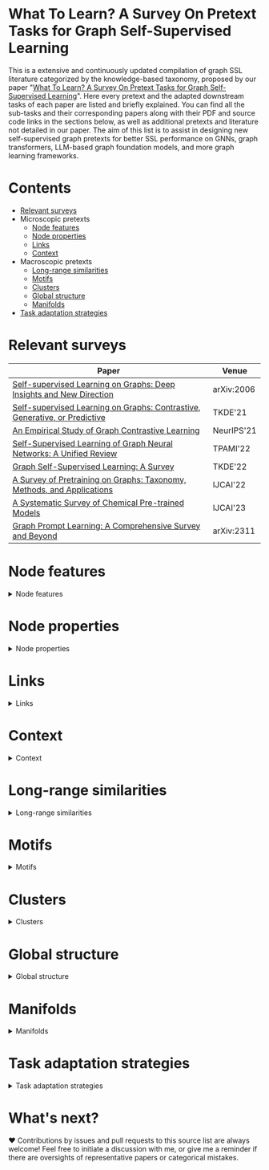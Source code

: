 # What To Learn? A Survey On Pretext Tasks for Graph Self-Supervised Learning

This is a extensive and continuously updated compilation of graph SSL literature categorized by the knowledge-based taxonomy, proposed by our paper "[What To Learn? A Survey On Pretext Tasks for Graph Self-Supervised Learning]()". Here every pretext and the adapted downstream tasks of each paper are listed and briefly explained. You can find all the sub-tasks and their corresponding papers along with their PDF and source code links in the sections below, as well as additional pretexts and literature not detailed in our paper. The aim of this list is to assist in designing new self-supervised graph pretexts for better SSL performance on GNNs, graph transformers, LLM-based graph foundation models, and more graph learning frameworks.

# Contents

* [Relevant surveys](#relevant-surveys)
* Microscopic pretexts
  * [Node features](#node-features)
  * [Node properties](#node-properties)
  * [Links](#links)
  * [Context](#context)
* Macroscopic pretexts
  * [Long-range similarities](#long-range-similarities)
  * [Motifs](#motifs)
  * [Clusters](#clusters)
  * [Global structure](#global-structure)
  * [Manifolds](#manifolds)
* [Task adaptation strategies](#task-adaptation-strategies)

# Relevant surveys

| Paper                                                        | Venue      |
| ------------------------------------------------------------ | ---------- |
| [Self-supervised Learning on Graphs: Deep Insights and New Direction](https://arxiv.org/abs/2006.10141) | arXiv:2006 |
| [Self-supervised Learning on Graphs: Contrastive, Generative, or Predictive](https://arxiv.org/abs/2105.07342) | TKDE'21    |
| [An Empirical Study of Graph Contrastive Learning](https://arxiv.org/abs/2109.01116) | NeurIPS'21 |
| [Self-Supervised Learning of Graph Neural Networks: A Unified Review](https://arxiv.org/abs/2102.10757) | TPAMI'22   |
| [Graph Self-Supervised Learning: A Survey](https://arxiv.org/abs/2103.00111) | TKDE'22    |
| [A Survey of Pretraining on Graphs: Taxonomy, Methods, and Applications](https://arxiv.org/abs/2202.07893) | IJCAI'22   |
| [A Systematic Survey of Chemical Pre-trained Models](https://arxiv.org/abs/2210.16484) | IJCAI'23   |
| [Graph Prompt Learning: A Comprehensive Survey and Beyond](https://arxiv.org/abs/2311.16534) | arXiv:2311 |

# Node features

<details close>
    <summary>Node features</summary>

## Feature prediction

* Feature prediction: to predict the original node features by decoding low-dimensional representations
* Masked feature prediction: to predict the original features of masked nodes by representations of unmasked ones. It is "autoregressive" if the predicted nodes are generated one-by-one
* Feature recovery: to predict the original node features by the trivial synthetic features

| Paper                                                        | Venue                             | Pretext                                    | Downstream                                                   | Code                                                         |
| ------------------------------------------------------------ | --------------------------------- | ------------------------------------------ | ------------------------------------------------------------ | ------------------------------------------------------------ |
| [MGAE: Marginalized Graph Autoencoder for Graph Clustering](https://dl.acm.org/doi/10.1145/3132847.3132967) | CIKM'17                           | Feature prediction                         | Graph partitioning                                           | [link](https://github.com/GRAND-Lab/MGAE)                    |
| [Symmetric Graph Convolutional Autoencoder for Unsupervised Graph Representation Learning](https://arxiv.org/abs/1908.02441) (GALA) | ICCV'19                           | Feature prediction                         | Node clustering; link prediction; image clustering           | [link](https://github.com/sseung0703/GALA_TF2.0)             |
| [Strategies for Pre-training Graph Neural Networks](https://arxiv.org/abs/1905.12265) (AttrMask) | ICLR'20                           | Masked feature prediction                  | Molecular property prediction; biological function prediction | [link](https://github.com/snap-stanford/pretrain-gnns/)      |
| [Graph-Bert: Only Attention is Needed for Learning Graph Representations](https://arxiv.org/abs/2001.05140) | arXiv:2001                        | Feature prediction                         | Node classification; node clustering                         | [link](https://github.com/jwzhanggy/Graph-Bert)              |
| [Graph Representation Learning via Graphical Mutual Information Maximization](https://arxiv.org/abs/2002.01169) (GMI) | WWW'20                            | Feature prediction (JS)                    | Node classification; link prediction                         | [link](https://github.com/zpeng27/GMI)                       |
| [When Does Self-Supervision Help Graph Convolutional Networks?](https://arxiv.org/abs/2006.09136) (GraphComp) | ICML'20                           | Masked feature prediction                  | Node classification                                          | [link](https://github.com/Shen-Lab/SS-GCNs)                  |
| [GPT-GNN: Generative Pre-Training of Graph Neural Networks](https://arxiv.org/abs/2006.15437) | KDD'20                            | Masked feature prediction (autoregressive) | Node classification; edge regression (recommendation score); meta-path prediction | [link](https://github.com/acbull/GPT-GNN)                    |
| [Self-supervised Learning on Graphs: Deep Insights and New Direction](https://arxiv.org/abs/2006.10141) (AttributeMask) | arXiv:2006                        | Masked feature prediction                  | Node classification                                          | [link](https://github.com/ChandlerBang/SelfTask-GNN)         |
| [SLAPS: Self-Supervision Improves Structure Learning for Graph Neural Networks](https://arxiv.org/abs/2102.05034) | NeurIPS'21                        | Masked feature prediction                  | Node classification; image classification                    | [link](https://github.com/BorealisAI/SLAPS-GNN)              |
| [Motif-based Graph Self-Supervised Learning for Molecular Property Prediction](https://arxiv.org/abs/2110.00987) (MGSSL) | NeurIPS'21                        | Masked feature prediction                  | Molecular property prediction                                | [link](https://github.com/zaixizhang/MGSSL.)                 |
| [Multi-Scale Variational Graph AutoEncoder for Link Prediction](https://dl.acm.org/doi/abs/10.1145/3488560.3498531) (MSVGAE) | WSDM'22                           | Feature prediction                         | Link prediction                                              | --                                                           |
| [Self-Supervised Representation Learning via Latent Graph Prediction](https://arxiv.org/abs/2202.08333) (LaGraph) | ICML'22                           | Masked feature prediction                  | Node classification; graph classification                    | [link](https://github.com/divelab/DIG/tree/dig/examples/sslgraph/LaGraph) |
| [Graph Masked Autoencoders with Transformers](https://arxiv.org/abs/2202.08391) (GMAE) | arXiv:2202                        | Masked feature prediction                  | Node classification; graph classification                    | [link](https://github.com/RinneSz/GMAE)                      |
| [GraphMAE: Self-Supervised Masked Graph Autoencoders](https://arxiv.org/abs/2205.10803) | KDD'22                            | Masked feature prediction                  | Node classification; graph classification; molecular property prediction | [link](https://github.com/THUDM/GraphMAE)                    |
| [Wiener Graph Deconvolutional Network Improves Graph Self-Supervised Learning](https://arxiv.org/abs/2206.12933) (WGDN) | AAAI'23                           | Feature prediction                         | Node classification; graph classification                    | [link](https://github.com/jcheng66/WGDN)                     |
| [GraphMAE2: A Decoding-Enhanced Masked Self-Supervised Graph Learner](https://arxiv.org/abs/2304.04779) | WWW'23                            | Masked feature prediction                  | Node classification                                          | [link](https://github.com/THUDM/GraphMAE2)                   |
| [Graph Neural Networks can Recover the Hidden Features Solely from the Graph Structure](https://arxiv.org/abs/2301.10956) (GNNRecover) | ICML'23                           | Feature recovery                           | Node classification                                          | [link](https://github.com/joisino/gnnrecover)                |
| [DiP-GNN: Discriminative Pre-Training of Graph Neural Networks](https://arxiv.org/abs/2209.07499) | NeurIPS Workshop (GLFrontiers)'23 | Masked feature prediction                  | Node classification; link prediction                         | --                                                        |
| [RARE: Robust Masked Graph Autoencoder](https://arxiv.org/abs/2304.01507) | TKDE'23                           | Masked feature prediction                  | Node classification; graph classification; image classification | [link](https://github.com/WxTu/RARE)                         |

## Discrimination (contrastive)

* Latent feature matching: to minimize the (Euclidean) distance between pairs of positive representation vectors
* Mutual information maximization: to minimize/maximize the mutual information (MI) between pairs of positive/negative representation samples. There are four estimators of MI: Jenson-Shannon (JS), InfoNCE, Bootstrapping, and Triplet margin
* Factor discrimination: to maximize the log-likelihood of the target instance given the corresponding instance conditioned on multiple disentangled latent factors
* Dimension discrimination: to minimize/maximize the mutual information (MI) between pairs of positive/negative representation dimensions. Could be either intra-sample or inter-sample

| Paper                                                                                                                                               | Venue                      | Pretext                                                      | Downstream                                                   | Code                                                         |
|-----------------------------------------------------------------------------------------------------------------------------------------------------| -------------------------- | ------------------------------------------------------------ | ------------------------------------------------------------ | ------------------------------------------------------------ |
| [Deep Graph Contrastive Representation Learning](https://arxiv.org/abs/2006.04131) (GRACE)                                                          | ICML Workshop (GRL+)'20    | Mutual information maximization (InfoNCE)                    | Node classification                                          | [link](https://github.com/CRIPAC-DIG/GRACE)                  |
| [Graph Attention Auto-Encoders](https://arxiv.org/abs/1905.10715) (GATE)                                                                            | ICTAI'20                   | Feature prediction                                           | Node classification                                          | [link](https://github.com/amin-salehi/GATE)                  |
| [Graph Contrastive Learning with Augmentations](https://arxiv.org/abs/2010.13902) (GraphCL)                                                         | NeurIPS'20                 | Mutual information maximization (InfoNCE)                    | Graph classification; molecular property prediction          | [link](https://github.com/Shen-Lab/GraphCL)                  |
| [Graph Contrastive Learning Automated](https://arxiv.org/abs/2106.07594) (JOAO)                                                                     | ICML'21                    | Mutual information maximization (InfoNCE)                    | Graph classification; molecular property prediction          | [link](https://github.com/Shen-Lab/GraphCL_Automated)        |
| [InfoGCL: Information-Aware Graph Contrastive Learning](https://arxiv.org/abs/2110.15438)                                                           | NeurIPS'21                 | Mutual information maximization (Bootstrapping)              | Node classification; graph classification                    | --                                                           |
| [From Canonical Correlation Analysis to Self-supervised Graph Neural Networks](https://arxiv.org/abs/2106.12484) (CCA-SSG)                          | NeurIPS'21                 | Latent feature matching; dimension discrimination            | Node classification                                          | [link](https://github.com/hengruizhang98/CCA-SSG)            |
| [Disentangled Contrastive Learning on Graphs](https://proceedings.neurips.cc/paper/2021/hash/b6cda17abb967ed28ec9610137aa45f7-Abstract.html) (DGCL) | NeurIPS'21                 | Factor discrimination                                        | Graph classification                                         | [link](https://haoyang.li/assets/code/DGCL.zip)              |
| [Bringing Your Own View: Graph Contrastive Learning without Prefabricated Data Augmentations](https://arxiv.org/abs/2201.01702) (GraphCL-LP)        | WSDM'22                    | Mutual information maximization (InfoNCE)                    | Graph classification; molecular property prediction          | [link](https://github.com/Shen-Lab/GraphCL_Automated)        |
| [Simple Unsupervised Graph Representation Learning](https://ojs.aaai.org/index.php/AAAI/article/view/20748) (SUGRL)                                 | AAAI'22                    | Mutual information maximization (Triplet margin)             | Node classification                                          | [link](https://github.com/YujieMo/SUGRL)                     |
| [Large-Scale Representation Learning on Graphs via Bootstrapping](https://arxiv.org/abs/2102.06514) (BGRL)                                          | ICLR'22                    | Mutual information maximization (Bootstrapping)              | Node classification                                          | [link](https://github.com/nerdslab/bgrl)                     |
| [VICReg: Variance-Invariance-Covariance Regularization for Self-Supervised Learning](https://arxiv.org/abs/2105.04906) (VICReg)                     | ICLR'22                    | Dimension discrimination; latent feature matching            | Node classification                                          | [link](https://github.com/PyGCL/PyGCL/blob/main/GCL/losses/vicreg.py) |
| [Graph Barlow Twins: A Self-supervised Representation Learning Framework for Graphs](https://arxiv.org/abs/2106.02466) (G-BT)                       | Knowledge-Based Systems'22 | Dimension discrimination                                     | Node classification                                          | [link](https://github.com/pbielak/graph-barlow-twins)        |
| [SimGRACE: A Simple Framework for Graph Contrastive Learning without Data Augmentation](https://arxiv.org/abs/2202.03104)                           | WWW'22                     | Mutual information maximization (InfoNCE)                    | Graph classification; molecular property prediction          | [link](https://github.com/junxia97/SimGRACE)                 |
| [Self-Supervised Representation Learning via Latent Graph Prediction](https://arxiv.org/abs/2202.08333) (LaGraph)                                   | ICML'22                    | Latent feature matching                                      | Node classification; graph classification                    | [link](https://github.com/divelab/DIG/tree/dig/examples/sslgraph/LaGraph) |
| [ProGCL: Rethinking Hard Negative Mining in Graph Contrastive Learning](https://arxiv.org/abs/2110.02027)                                           | ICML'22                    | Mutual information maximization (InfoNCE)                    | Node classification                                          | [link](https://github.com/junxia97/ProGCL)                   |
| [COSTA: Covariance-Preserving Feature Augmentation for Graph Contrastive Learning](https://arxiv.org/abs/2206.04726)                                | KDD'22                     | Mutual information maximization (InfoNCE)                    | Node classification                                          | [link](https://github.com/yifeiacc/COSTA)                    |
| [Link Prediction with Non-Contrastive Learning](https://arxiv.org/abs/2211.14394) (T-BGRL)                                                          | ICLR'23                    | Mutual information maximization (Bootstrapping)              | Link prediction                                              | [link](https://github.com/snap-research/non-contrastive-link-prediction) |
| [GraphMAE2: A Decoding-Enhanced Masked Self-Supervised Graph Learner](https://arxiv.org/abs/2304.04779)                                             | WWW'23                     | Latent feature matching                                      | Node classification                                          | [link](https://github.com/THUDM/GraphMAE2)                   |
| [Generating Counterfactual Hard Negative Samples for Graph Contrastive Learning](https://arxiv.org/abs/2207.00148) (CGC)                            | WWW'23                     | Mutual information maximization (InfoNCE)                    | Graph classification                                         | [link](https://www.dropbox.com/sh/kyf8p9unkhn0r99/AABd33jFBfjGYIkvIqWpuNwYa?dl=0) (Unavailable) |
| [GiGaMAE: Generalizable Graph Masked Autoencoder via Collaborative Latent Space Reconstruction](https://arxiv.org/abs/2308.09663)                   | CIKM'23                    | Mutual information maximization (InfoNCE)                    | Node classification; node clustering; link prediction        | [link](https://github.com/sycny/GiGaMAE)                     |
| [Graph Self-Contrast Representation Learning](https://arxiv.org/abs/2309.02304) (GraphSC)                                                           | ICDM'23                    | Mutual information maximization (Triplet margin); dimension discrimination | Graph classification                                         | --                                                        |
| [Provable Training for Graph Contrastive Learning](https://arxiv.org/abs/2309.13944) (POT)                                                          | NeurIPS'23                 | Mutual information maximization (InfoNCE)                    | Node classification                                          | [link](https://github.com/VoidHaruhi/POT-GCL)                |
| [Better with Less: A Data-Active Perspective on Pre-Training Graph Neural Networks](https://arxiv.org/abs/2311.01038) (APT)                         | NeurIPS'23                 | Mutual information maximization (InfoNCE)                    | Node classification; graph classification                    | [link](https://github.com/galina0217/APT)                    |
| [RARE: Robust Masked Graph Autoencoder](https://arxiv.org/abs/2304.01507)                                                                           | TKDE'23                    | Latent feature matching                                      | Node classification; graph classification; image classification | [link](https://github.com/WxTu/RARE)                         |
| [Rethinking and Simplifying Bootstrapped Graph Latents](https://arxiv.org/abs/2312.02619) (SGCL)                                                    | WSDM'24                    | Mutual information maximization (Bootstrapping)              | Node classification                                          | [link](https://github.com/ZsZsZs25/SGCL)                     |
| [Neural Eigenfunctions Are Structured Representation Learners](https://arxiv.org/abs/2210.12637) (NeuralEF)                                         | arXiv:2210 (ICLR'24?)      | Dimension discrimination                                     | Node classification; image retrieval; object detection; instance segmentation | [link](https://openreview.net/attachment?id=OTMPdMH9JL&name=supplementary_material) |

</details>

# Node properties

<details close>
    <summary>Node properties</summary>

* Property prediction: a regression task to predict the property of a node (e.g. degree)
* Centrality score ranking: to estimate whether the centrality score of a node is greater/lower than that of another node
* Node order matching: to match the output node order with the input order 

| Paper                                                        | Venue                   | Pretext                                                   | Downstream                                          | Code                                                 |
| ------------------------------------------------------------ | ----------------------- | --------------------------------------------------------- | --------------------------------------------------- | ---------------------------------------------------- |
| [Unsupervised Pre-training of Graph Convolutional Networks](https://arxiv.org/abs/1905.13728) (ScoreRank) | ICLR Workshop (RLGM)'19 | Centrality score ranking                                  | Node classification                                 | --                                                   |
| [Self-supervised Learning on Graphs: Deep Insights and New Direction](https://arxiv.org/abs/2006.10141) (NodeProperty) | arXiv:2006              | Property prediction (degree, clustering coefficient, etc) | Node classification                                 | [link](https://github.com/ChandlerBang/SelfTask-GNN) |
| [Permutation-Invariant Variational Autoencoder for Graph-Level Representation Learning](https://arxiv.org/abs/2104.09856) (PIGAE) | NeurIPS'21              | Node order matching                                       | Graph classification; molecular property prediction | [link](https://github.com/jrwnter/pigvae)            |
| [Graph Auto-Encoder Via Neighborhood Wasserstein Reconstruction](https://arxiv.org/abs/2202.09025) (NWR-GAE) | ICLR'22                 | Property prediction (degree)                              | Node classification; structural role identification | [link](https://github.com/mtang724/NWR-GAE)          |
| [What's Behind the Mask: Understanding Masked Graph Modeling for Graph Autoencoders](https://arxiv.org/abs/2205.10053) (MaskGAE) | KDD'23                  | Property prediction (degree)                              | Node classification; link prediction                | [link](https://github.com/EdisonLeeeee/MaskGAE)      |

</details>

# Links

<details close>
    <summary>Links</summary>

* Link prediction: a generally binary classification task that predicts if two nodes are connected by a link
* Masked link prediction: to predict the masked links by node representations propagated on the unmasked graph. It is "autoregressive" if the predicted links are generated one-by-one
* Meta-path prediction: link prediction on heterogeneous graphs, to predict if two nodes are connected by a meta-path
* (Masked) edge feature prediction: to predict the original (masked) edge features by node representations

| Paper                                                                                                                                                                                                                                               | Venue                             | Pretext                                  | Downstream                                                   | Code                                                         |
|-----------------------------------------------------------------------------------------------------------------------------------------------------------------------------------------------------------------------------------------------------| --------------------------------- | ---------------------------------------- | ------------------------------------------------------------ | ------------------------------------------------------------ |
| [Variational Graph Auto-Encoders](https://arxiv.org/abs/1611.07308) (GAE, VGAE)                                                                                                                                                                     | NIPS Workshop (BDL)'16            | Link prediction                          | Link prediction                                              | [link](https://github.com/tkipf/gae)                         |
| [Adversarially Regularized Graph Autoencoder for Graph Embedding](https://arxiv.org/abs/1802.04407) (ARGA, ARVGA)                                                                                                                                   | IJCAI'18                          | Link prediction                          | Link prediction; node clustering                             | [link](https://github.com/GRAND-Lab/ARGA)                    |
| [Unsupervised Pre-training of Graph Convolutional Networks](https://arxiv.org/abs/1905.13728) (DenoisingRecon)                                                                                                                                      | ICLR Workshop (RLGM)'19           | Masked link prediction                   | Node classification                                          | --                                                           |
| [Graphite: Iterative Generative Modeling of Graphs](https://arxiv.org/abs/1803.10459)                                                                                                                                                               | ICML'19                           | Link prediction                          | Node classification; link prediction                         | [link](https://github.com/ermongroup/graphite)               |
| [Semi-Implicit Graph Variational Auto-Encoders](https://arxiv.org/abs/1908.07078) (SIG-VAE)                                                                                                                                                         | NeurIPS'19                        | Link prediction                          | Node classification; link prediction; node clustering; graph generation | [link](https://github.com/sigvae/SIGraphVAE)                 |
| [Strategies for Pre-training Graph Neural Networks](https://arxiv.org/abs/1905.12265) (AttrMask)                                                                                                                                                    | ICLR'20                           | Masked edge feature prediction           | Molecular property prediction; biological function prediction | [link](https://github.com/snap-stanford/pretrain-gnns/)      |
| [Self-supervised Learning on Graphs: Deep Insights and New Direction](https://arxiv.org/abs/2006.10141) (EdgeMask)                                                                                                                                  | arXiv:2006                        | Masked link prediction                   | Node classification                                          | [link](https://github.com/ChandlerBang/SelfTask-GNN)         |
| [GPT-GNN: Generative Pre-Training of Graph Neural Networks](https://arxiv.org/abs/2006.15437)                                                                                                                                                       | KDD'20                            | Masked link prediction (autoregressive)  | Node classification; edge classification; meta-path prediction | [link](https://github.com/acbull/GPT-GNN)                    |
| [Self-supervised Auxiliary Learning with Meta-paths for Heterogeneous Graphs](https://arxiv.org/abs/2007.08294) (SELAR)                                                                                                                             | NeurIPS'20                        | Meta-path prediction                     | Node classification; link prediction                         | [link](https://github.com/mlvlab/SELAR)                      |
| [How to Find Your Friendly Neighborhood: Graph Attention Design with Self-Supervision](https://arxiv.org/abs/2204.04879) (SuperGAT)                                                                                                                 | ICLR'21                           | Link prediction                          | Node classification; link prediction                         | [link](https://github.com/dongkwan-kim/SuperGAT)             |
| [Permutation-Invariant Variational Autoencoder for Graph-Level Representation Learning](https://arxiv.org/abs/2104.09856) (PIGAE)                                                                                                                   | NeurIPS'21                        | Link prediction; edge feature prediction | Graph classification; molecular property prediction          | [link](https://github.com/jrwnter/pigvae)                    |
| [Motif-based Graph Self-Supervised Learning for Molecular Property Prediction](https://arxiv.org/abs/2110.00987) (MGSSL)                                                                                                                            | NeurIPS'21                        | Masked edge feature prediction           | Molecular property prediction                                | [link](https://github.com/zaixizhang/MGSSL.)                 |
| [MGAE: Masked Autoencoders for Self-Supervised Learning on Graphs](https://arxiv.org/abs/2201.02534); [S2GAE: Self-Supervised Graph Autoencoders are Generalizable Learners with Graph Masking](https://dl.acm.org/doi/abs/10.1145/3539597.3570404) | WSDM'23                           | Masked link prediction                   | Node classification; graph classification; link prediction   | [link](https://github.com/qiaoyu-tan/S2GAE)                  |
| [Dual Low-Rank Graph Autoencoder for Semantic and Topological Networks](https://ojs.aaai.org/index.php/AAAI/article/view/25536) (DLR-GAE)                                                                                                           | AAAI'23                           | Link prediction                          | Node classification                                          | [link](https://github.com/chenzl23/DLRGAE)                   |
| [Multi-head Variational Graph Autoencoder Constrained by Sum-product Networks](https://dl.acm.org/doi/abs/10.1145/3543507.3583517) (SPN-MVGAE)                                                                                                      | WWW'23                            | Link prediction                          | Node classification; link prediction                         | [link](https://github.com/godlovexiari/MVGAE-SPN) (Unavailable) |
| [SeeGera: Self-supervised Semi-implicit Graph Variational Auto-encoders with Masking](https://arxiv.org/abs/2301.12458)                                                                                                                             | WWW'23                            | Masked link prediction                   | Node classification; link prediction; attribute prediction   | [link](https://github.com/SeeGera/SeeGera)                   |
| [DiP-GNN: Discriminative Pre-Training of Graph Neural Networks](https://arxiv.org/abs/2209.07499)                                                                                                                                                   | NeurIPS Workshop (GLFrontiers)'23 | Masked link prediction                   | Node classification; link prediction                         | --                                                        |

</details>

# Context

<details close>
    <summary>Context</summary>

* Context discrimination: to distinguish between contextual nodes and non-contextual nodes (LE stands for Laplacian Eigenmaps objective)
* Factorized context discrimination: to maximize the log-likelihood of context representations given the corresponding central node conditioned on multiple disentangled latent factors
* Contextual subgraph discrimination: to distinguish between representations aggregated from different contextual subgraphs (maybe from different receptive fields)
* Neighbor feature prediction: node feature prediction but to reconstruct the features of k-hop neighbors instead
* Contextual property prediction: to predict the properties of contextual subgraphs

| Paper                                                                                                                                                          | Venue      | Pretext                                                      | Downstream                                                   | Code                                                         |
|----------------------------------------------------------------------------------------------------------------------------------------------------------------| ---------- | ------------------------------------------------------------ | ------------------------------------------------------------ | ------------------------------------------------------------ |
| [Inductive Representation Learning on Large Graphs](https://arxiv.org/abs/1706.02216) (GraphSAGE)                                                              | NIPS'17    | Context discrimination (JS)                                  | Node classification                                          | [link](https://github.com/williamleif/GraphSAGE)             |
| [Strategies for Pre-training Graph Neural Networks](https://arxiv.org/abs/1905.12265) (ContextPred)                                                            | ICLR'20    | Contextual subgraph discrimination (CE)                      | Molecular property prediction; biological function prediction | [link](https://github.com/snap-stanford/pretrain-gnns/)      |
| [GCC: Graph Contrastive Coding for Graph Neural Network Pre-Training](https://arxiv.org/abs/2006.09963)                                                        | KDD'20     | Contextual subgraph discrimination (InfoNCE)                 | Node classification; graph classification; similarity search | [link](https://github.com/THUDM/GCC)                         |
| [Graph Attention Auto-Encoders](https://arxiv.org/abs/1905.10715) (GATE)                                                                                       | ICTAI'20   | Context discrimination (JS)                                  | Node classification                                          | [link](https://github.com/amin-salehi/GATE)                  |
| [Sub-Graph Contrast for Scalable Self-Supervised Graph Representation Learning](https://arxiv.org/abs/2009.10273) (Subg-Con)                                   | ICDM'20    | Context discrimination (Triplet margin)                      | Node classification                                          | [link](https://github.com/yzjiao/Subg-Con)                   |
| [Self-Supervised Graph Transformer on Large-Scale Molecular Data](https://arxiv.org/abs/2007.02835) (GROVER)                                                   | NeurIPS'20 | Contextual property prediction                               | Graph classification; molecular regression                   | [link](https://github.com/tencent-ailab/grover)              |
| [Graph-MLP: Node Classification without Message Passing in Graph](https://arxiv.org/abs/2106.04051)                                                            | arXiv:2106 | Context discrimination (InfoNCE)                             | Node classification                                          | [link](https://github.com/yanghu819/Graph-MLP)               |
| [Transfer Learning of Graph Neural Networks with Ego-graph Information Maximization](https://arxiv.org/abs/2009.05204) (EGI)                                   | NeurIPS'21 | Context discrimination (JS)                                  | Role identification; relation prediction                     | [link](https://github.com/GentleZhu/EGI)                     |
| [Contrastive Laplacian Eigenmaps](https://arxiv.org/abs/2201.05493) (COLES)                                                                                    | NeurIPS'21 | Context discrimination (LE)                                  | Node classification; node clustering                         | [link](https://github.com/allenhaozhu/COLES)                 |
| [Augmentation-Free Self-Supervised Learning on Graphs](https://arxiv.org/abs/2112.02472) (AFGRL)                                                               | AAAI'22    | Context discrimination (Bootstrapping)                       | Node classification; node clustering; similarity search      | [link](https://github.com/Namkyeong/AFGRL)                   |
| [Simple Unsupervised Graph Representation Learning](https://ojs.aaai.org/index.php/AAAI/article/view/20748) (SUGRL)                                            | AAAI'22    | Context discrimination (Triplet margin)                      | Node classification                                          | [link](https://github.com/YujieMo/SUGRL)                     |
| [Node Representation Learning in Graph via Node-to-Neighbourhood Mutual Information Maximization](https://arxiv.org/abs/2203.12265) (N2N)                      | CVPR'22    | Context discrimination (InfoNCE)                             | Node classification                                          | [link](https://github.com/dongwei156/n2n)                    |
| [Towards Self-supervised Learning on Graphs with Heterophily](https://dl.acm.org/doi/abs/10.1145/3511808.3557478) (HGRL)                                       | CIKM'22    | Context discrimination (InfoNCE)                             | Node classification; node clustering                         | [link](https://github.com/yifanQi98/HGRL)                    |
| [Generalized Laplacian Eigenmaps](https://proceedings.neurips.cc/paper_files/paper/2022/hash/c6b71f8d79d0b2d7bdac66ff3a3ba243-Abstract-Conference.html) (GLEN) | NeurIPS'22 | Context discrimination (LE)                                  | Node classification; node clustering                         | [link](https://github.com/allenhaozhu/GLEN)                  |
| [Decoupled Self-supervised Learning for Graphs](https://arxiv.org/abs/2206.03601) (DSSL)                                                                       | NeurIPS'22 | Factorized context discrimination                            | Node classification                                          | [link](https://openreview.net/attachment?id=Bwh6XmDEDe&name=supplementary_material) |
| [Graph Auto-Encoder Via Neighborhood Wasserstein Reconstruction](https://arxiv.org/abs/2202.09025) (NWR-GAE)                                                   | ICLR'22    | Neighbor feature prediction                                  | Node classification; structural role identification          | [link](https://github.com/mtang724/NWR-GAE)                  |
| [Localized Graph Contrastive Learning](https://arxiv.org/abs/2212.04604) (Local-GCL)                                                                           | arXiv:2212 | Context discrimination (InfoNCE)                             | Node classification                                          | [link](https://openreview.net/attachment?id=dSYkYNNZkV&name=supplementary_material) |
| [Deep Graph Structural Infomax](https://ojs.aaai.org/index.php/AAAI/article/view/25618) (DGSI)                                                                 | AAAI'23    | Context discrimination (JS)                                  | Node classification                                          | [link](https://github.com/wtzhao1631/dgsi)                   |
| [Eliciting Structural and Semantic Global Knowledge in Unsupervised Graph Contrastive Learning](https://arxiv.org/abs/2202.08480) (S<sup>3</sup>-CL)           | AAAI'23    | Contextual subgraph discrimination (InfoNCE)                 | Node classification; node clustering                         | [link](https://github.com/kaize0409/S-3-CL)                  |
| [Contrastive Learning Meets Homophily: Two Birds with One Stone](https://proceedings.mlr.press/v202/he23c.html) (NeCo)                                         | ICML'23    | Context discrimination (InfoNCE)                             | Node classification                                          | --                                                           |
| [Contrastive Cross-scale Graph Knowledge Synergy](https://dl.acm.org/doi/abs/10.1145/3580305.3599286) (CGKS)                                                   | KDD'23     | Context discrimination (LE); contextual subgraph discrimination (InfoNCE) | Node classification; graph classification                    | --                                                           |
| [Simple and Asymmetric Graph Contrastive Learning without Augmentations](https://arxiv.org/abs/2310.18884) (GraphACL)                                          | NeurIPS'23 | Context discrimination (InfoNCE)                             | Node classification                                          | [link](https://github.com/tengxiao1/GraphACL)                |

</details>

# Long-range similarities

<details close>
    <summary>Long-range similarities</summary>

* Similarity prediction: to predict a similarity matrix between nodes. The pairwise similarity can be defined by shortest path distance, PageRank, Katz index, Jaccard coefficient, cosine similarity of node representations, etc
* Masked path prediction: similar to masked link prediction, but the link are masked in paths
* Similarity-based discrimination: instance discrimination that is node similarity-aware
* Feature graph alignment: to construct a feature graph based on pairwise similarities of node features and minimize the distance of representation distributions between the original graph and the feature graph

| Paper                                                                                                                                                                                                                                                                              | Venue                   | Pretext                                                      | Downstream                                            | Code                                                 |
|------------------------------------------------------------------------------------------------------------------------------------------------------------------------------------------------------------------------------------------------------------------------------------| ----------------------- | ------------------------------------------------------------ | ----------------------------------------------------- | ---------------------------------------------------- |
| [Graph-Bert: Only Attention is Needed for Learning Graph Representations](https://arxiv.org/abs/2001.05140)                                                                                                                                                                        | arXiv:2001              | Similarity prediction (PageRank, etc)                        | Node classification; node clustering                  | [link](https://github.com/jwzhanggy/Graph-Bert)      |
| [Self-supervised Learning on Graphs: Deep Insights and New Direction](https://arxiv.org/abs/2006.10141) (PairwiseDistance, PairwiseAttrSim)                                                                                                                                        | arXiv:2006              | Similarity prediction (shortest path distance; cosine similarity) | Node classification                                   | [link](https://github.com/ChandlerBang/SelfTask-GNN) |
| [Adaptive Graph Encoder for Attributed Graph Embedding](https://arxiv.org/abs/2007.01594) (AGE)                                                                                                                                                                                    | KDD'20                  | Similarity prediction (cosine similarity)                    | Node clustering; link prediction                      | [link](https://github.com/thunlp/AGE)                |
| [AM-GCN: Adaptive Multi-channel Graph Convolutional Networks](https://arxiv.org/abs/2007.02265)                                                                                                                                                                                    | KDD'20                  | Feature graph alignment                                      | Node classification                                   | [link](https://github.com/zhumeiqiBUPT/AM-GCN)       |
| [Self-Supervised Graph Representation Learning via Global Context Prediction](https://arxiv.org/abs/2003.01604); [A New Self-supervised Task on Graphs: Geodesic Distance Prediction](https://www.sciencedirect.com/science/article/abs/pii/S0020025522006375) (S<sup>2</sup>GRL)  | Information Sciences'22 | Similarity prediction (shortest path distance)               | Node classification; node clustering; link prediction | --                                                   |
| [Dual Low-Rank Graph Autoencoder for Semantic and Topological Networks](https://ojs.aaai.org/index.php/AAAI/article/view/25536) (DLR-GAE)                                                                                                                                          | AAAI'23                 | Feature graph alignment                                      | Node classification                                   | [link](https://github.com/chenzl23/DLRGAE)           |
| [Self-Supervised Teaching and Learning of Representations on Graphs](https://dl.acm.org/doi/abs/10.1145/3543507.3583441) (GraphTL)                                                                                                                                                 | WWW'23                  | Similarity-based discrimination (InfoNCE)                    | Node classification                                   | --                                                   |
| [What's Behind the Mask: Understanding Masked Graph Modeling for Graph Autoencoders](https://arxiv.org/abs/2205.10053) (MaskGAE)                                                                                                                                                   | KDD'23                  | Masked path prediction                                       | Node classification; link prediction                  | [link](https://github.com/EdisonLeeeee/MaskGAE)      |

</details>

# Motifs

<details close>
    <summary>Motifs</summary>

* Motif prediction: to assign each node (or supernode in the fragment graph) a motif pseudo-label given by unsupervised motif discovery algorithms (e.g. RDKit) and learn to predict them. It is "autoregressive" if the predicted supernodes are generated one-by-one
* Motif-based masked feature prediction: similar to masked feature prediction, but the features are masked in motifs
* Motif-based discrimination: to perform contrast between the original graph view and the fragment graph view
* Motif adversarial generation: to generate motifs with an adversarial min-max optimizer

| Papers                                                       | Venue                             | Pretext                                                | Downstream                                                                | Code                                                         |
| ------------------------------------------------------------ | --------------------------------- | ------------------------------------------------------ |---------------------------------------------------------------------------| ------------------------------------------------------------ |
| [Self-Supervised Graph Transformer on Large-Scale Molecular Data](https://arxiv.org/abs/2007.02835) (GROVER) | NeurIPS'20                        | Contextual property prediction                         | Graph classification; molecular regression                                | [link](https://github.com/tencent-ailab/grover)              |
| [Motif-Driven Contrastive Learning of Graph Representations](https://arxiv.org/abs/2012.12533) (MICRO-Graph) | WWW Workshop (SSL)'21             | Motif-based discrimination (InfoNCE)                   | Molecular property prediction                                             | [link](https://drive.google.com/file/d/1b751rpnV-SDmUJvKZZI-AvpfEa9eHxo9) |
| [Motif-based Graph Self-Supervised Learning for Molecular Property Prediction](https://arxiv.org/abs/2110.00987) (MGSSL) | NeurIPS'21                        | Motif prediction (autoregressive)                      | Molecular property prediction                                             | [link](https://github.com/zaixizhang/MGSSL)                  |
| [Fragment-based Pretraining and Finetuning on Molecular Graphs](https://arxiv.org/abs/2310.03274) (GraphFP) | NeurIPS'23                        | Motif prediction; motif-based discrimination (InfoNCE) | Graph classification; molecular property prediction; molecular regression | [link](https://github.com/lvkd84/GraphFP)                    |
| [Motif-aware Attribute Masking for Molecular Graph Pre-training](https://arxiv.org/abs/2309.04589) (MoAMa) | NeurIPS Workshop (GLFrontiers)'23 | Motif-based masked feature prediction                  | molecular property prediction                                             | [link](https://github.com/einae-nd/MoAMa-dev)                |
| [Motif-aware Riemannian Graph Neural Network with Generative-Contrastive Learning](https://arxiv.org/abs/2401.01232) (MotifRGC) | AAAI'24                           | Motif adversarial generation                           | Node classification; link prediction                                      | [link](https://github.com/RiemannGraph/MotifRGC)             |

</details>

# Clusters

<details close>
    <summary>Clusters</summary>

* Synthetic graph discrimination: binary classification between two synthetic graphs with different synthesizers (Erdos-Renyi generator / SBM generator)
* Node clustering: to assign each node a cluster centroid (prototype) and - i) minimize the distance between nodes and their corresponding centroids in the latent space; or ii) minimize the distance between the learned centroids and the ground-truth centroids given by unsupervised feature clustering algorithms (e.g. K-means, DeepCluster)
* Graph partitioning: to assign each node a cluster centroid (prototype) and - i) predict the quality of the learned partitions evaluated by some metrics, e.g. maximizing modularity or minimizing the normalized edge weights of a graph cut (spectral clustering); or ii) predict the cluster membership of each node given by unsupervised graph partitioning algorithms (structure-based, e.g. METIS, Louvain)
* Cluster-based instance discrimination: instance discrimination that is aware of clustering memberships
* Partition-based instance discrimination: instance discrimination that is aware of graph partition memberships
* Partition-conditioned link prediction: to maximize the log-likelihood of existing links, but conditioned by the cluster distributions
* Partition-conditioned masked link prediction: similar to masked link prediction, but the links are masked in clusters

| Paper                                                                                                                                                | Venue                   | Pretext                                                      | Downstream                                                   | Code                                                         |
|------------------------------------------------------------------------------------------------------------------------------------------------------| ----------------------- | ------------------------------------------------------------ | ------------------------------------------------------------ | ------------------------------------------------------------ |
| [SGR: Self-Supervised Spectral Graph Representation Learning](https://arxiv.org/abs/1811.06237)                                                      | KDD Workshop (DLD)'18   | Synthetic graph discrimination                               | Graph classification                                         | --                                                        |
| [Unsupervised Pre-training of Graph Convolutional Networks](https://arxiv.org/abs/1905.13728) (ClusterDetect)                                        | ICLR Workshop (RLGM)'19 | Graph partitioning                                           | Node classification                                          | --                                                           |
| [Multi-Stage Self-Supervised Learning for Graph Convolutional Networks on Graphs with Few Labeled Nodes](https://arxiv.org/abs/1902.11038) (M3S)     | AAAI'20                 | Node clustering                                              | Node classification                                          | [link](https://github.com/datake/M3S)                        |
| [When Does Self-Supervision Help Graph Convolutional Networks?](https://arxiv.org/abs/2006.09136) (NodeCluster, GraphPar)                            | ICML'20                 | Node clustering; graph partitioning                          | Node classification                                          | [link](https://github.com/Shen-Lab/SS-GCNs)                  |
| [Self-supervised Learning on Graphs: Deep Insights and New Direction](https://arxiv.org/abs/2006.10141) (Distance2Clusters)                          | arXiv:2006              | Graph partitioning                                           | Node classification                                          | [link](https://github.com/ChandlerBang/SelfTask-GNN)         |
| [CommDGI: Community Detection Oriented Deep Graph Infomax](https://dl.acm.org/doi/10.1145/3340531.3412042)                                           | CIKM'20                 | Cluster-based instance discrimination (JS); graph partitioning | Node clustering                                              | [link](https://github.com/FDUDSDE/CommDGI)                   |
| [Dirichlet Graph Variational Autoencoder](https://arxiv.org/abs/2010.04408) (DGVAE)                                                                  | NeurIPS'20              | Partition-conditioned link prediction                        | Graph generation; node clustering                            | [link](https://github.com/xiyou3368/DGVAE)                   |
| [Mask-GVAE: Blind Denoising Graphs via Partition](https://arxiv.org/abs/2102.04228)                                                                  | WWW'21                  | Graph partitioning; partition-conditioned masked link prediction | Node clustering; graph denoising                             | [link](https://github.com/halimiqi/www21)                    |
| [Motif-Driven Contrastive Learning of Graph Representations](https://arxiv.org/abs/2012.12533) (MICRO-Graph)                                         | WWW Workshop (SSL)'21   | Graph partitioning                                           | Molecular property prediction                                | [link](https://drive.google.com/file/d/1b751rpnV-SDmUJvKZZI-AvpfEa9eHxo9) |
| [Self-supervised Graph-level Representation Learning with Local and Global Structure](https://arxiv.org/abs/2106.04113) (GraphLoG)                   | ICML'21                 | Node clustering                                              | Molecular property prediction; biological function prediction | [link](https://github.com/DeepGraphLearning/GraphLoG)        |
| [Graph Communal Contrastive Learning](https://arxiv.org/abs/2110.14863) (gCooL)                                                                      | WWW'22                  | Partition-based instance discrimination (InfoNCE)            | Node classification; node clustering                         | [link](https://github.com/lblaoke/gCooL)                     |
| [Self-supervised Heterogeneous Graph Pre-training Based on Structural Clustering](https://arxiv.org/abs/2210.10462) (SHGP)                           | NeurIPS'22              | Graph partitioning                                           | (Heterogeneous) node classification; node clustering         | [link](https://github.com/kepsail/SHGP)                      |
| [Eliciting Structural and Semantic Global Knowledge in Unsupervised Graph Contrastive Learning](https://arxiv.org/abs/2202.08480) (S<sup>3</sup>-CL) | AAAI'23                 | Cluster-based instance discrimination (InfoNCE)              | Node classification; node clustering                         | [link](https://github.com/kaize0409/S-3-CL)                  |
| [CSGCL: Community-Strength-Enhanced Graph Contrastive Learning](https://arxiv.org/abs/2305.04658)                                                    | IJCAI'23                | Partition-based instance discrimination (InfoNCE)            | Node classification; node clustering; link prediction        | [link](https://github.com/HanChen-HUST/CSGCL)                |
| [HomoGCL: Rethinking Homophily in Graph Contrastive Learning](https://arxiv.org/abs/2306.09614)                                                      | KDD'23                  | Node clustering; cluster-based instance discrimination (InfoNCE) | Node classification; node clustering                         | [link](https://github.com/wenzhilics/HomoGCL)                |
| [CARL-G: Clustering-Accelerated Representation Learning on Graphs](https://arxiv.org/abs/2306.06936)                                                 | KDD'23                  | Node clustering                                              | Node classification; node clustering; similarity search      | [link](https://github.com/willshiao/carl-g)                  |

</details>

# Global structure

<details close>
    <summary>Global structure</summary>

* Global-local instance discrimination: instance discrimination between the representation of each node and a global representation vector, usually aggregated from the whole graph by a readout function
* Group discrimination: a simplified global-local instance discrimination that binarily classifies if a node belongs to the original or the perturbed graph
* Graph kernel prediction: to predict various kinds of kernels between pairs of graphs: graphlet kernel, random walk kernel, graph edit distance kernel, etc
* Half-graph matching: to divide each graph into two halves and predict if two halves are from the same original graph

| Paper                                                                                                                                                                                                                                                                                                                                                                | Venue                                    | Pretext                                       | Downstream                                                 | Code                                                         |
|----------------------------------------------------------------------------------------------------------------------------------------------------------------------------------------------------------------------------------------------------------------------------------------------------------------------------------------------------------------------| ---------------------------------------- | --------------------------------------------- | ---------------------------------------------------------- | ------------------------------------------------------------ |
| [Pre-training Graph Neural Networks with Kernels](https://arxiv.org/abs/1811.06930) (KernelPred)                                                                                                                                                                                                                                                                     | arXiv:1811                               | Graph kernel prediction                       | Graph classification                                       | --                                                           |
| [Deep Graph InfoMax](https://arxiv.org/abs/1809.10341) (DGI)                                                                                                                                                                                                                                                                                                         | ICLR'19                                  | Global-local instance discrimination (JS)     | Node classification                                        | [link](https://github.com/PetarV-/DGI)                       |
| [InfoGraph: Unsupervised and Semi-supervised Graph-Level Representation Learning via Mutual Information Maximization](https://arxiv.org/abs/1908.01000)                                                                                                                                                                                                              | ICLR'20                                  | Global-local instance discrimination (JS)     | Graph classification; molecular property prediction        | [link](https://github.com/fanyun-sun/InfoGraph)              |
| [Contrastive Multi-View Representation Learning on Graphs](https://arxiv.org/abs/2006.05582) (MVGRL)                                                                                                                                                                                                                                                                 | ICML'20                                  | Global-local instance discrimination (JS)     | Node classification; graph classification                  | [link](https://github.com/kavehhassani/mvgrl)                |
| [Pairwise Half-graph Discrimination: A Simple Graph-level Self-supervised Strategy for Pre-training Graph Neural Networks](https://arxiv.org/abs/2110.13567) (PHD); [An Effective Self-Supervised Framework for Learning Expressive Molecular Global Representations to Drug Discovery](https://academic.oup.com/bib/article/22/6/bbab109/6262238?login=false) (MPG) | IJCAI'21; Briefings in Bioinformatics'21 | Half-graph matching                           | Graph classification; molecular property prediction        | [link](https://github.com/pyli0628/MPG)                      |
| [Self-Supervised Graph Neural Networks via Diverse and Interactive Message Passing](https://ojs.aaai.org/index.php/AAAI/article/view/20353) (DIMP)                                                                                                                                                                                                                   | AAAI'22                                  | Global-local instance discrimination (JS)     | Node classification; node clustering; graph classification | [link](https://github.com/chensnail/DIMP)                    |
| [Rethinking and Scaling Up Graph Contrastive Learning: An Extremely Efficient Approach with Group Discrimination](https://arxiv.org/abs/2206.01535) (GGD)                                                                                                                                                                                                            | NeurIPS'22                               | Group discrimination                          | Node classification                                        | [link](https://github.com/zyzisastudyreallyhardguy/Graph-Group-Discrimination) |
| [Graph Self-supervised Learning with Accurate Discrepancy Learning](https://arxiv.org/abs/2202.02989) (D-SLA)                                                                                                                                                                                                                                                        | NeurIPS'22                               | Group discrimination; graph kernel prediction | Graph classification; link prediction                      | [link](https://github.com/DongkiKim95/D-SLA)                 |
| [Deep Graph Structural Infomax](https://ojs.aaai.org/index.php/AAAI/article/view/25618) (DGSI)                                                                                                                                                                                                                                                                       | AAAI'23                                  | Global-local instance discrimination (JS)     | Node classification                                        | [link](https://github.com/wtzhao1631/dgsi)                   |

</details>

# Manifolds

<details close>
    <summary>Manifolds</summary>

* Cross-manifold discrimination: to perform instance discrimination between different manifolds (e.g. Euclidean vs. Hyperbolic)
* Ricci curvature prediction: to predict the aggregated Ricci curvature of each node's neighborhood
* Curvature-based node clustering: to assign each node a cluster centroid and maximize/minimize the curvature-based density within/across clusters
* Hyperbolic angle prediction: to pool representations to 2-dimensional angle vectors in a unit hyperbola. These vectors serve as pseudo-labels for regression

| Paper                                                        | Venue      | Pretext                                                      | Downstream                                 | Code                                                         |
| ------------------------------------------------------------ | ---------- | ------------------------------------------------------------ | ------------------------------------------ | ------------------------------------------------------------ |
| [A Self-supervised Mixed-curvature Graph Neural Network](https://arxiv.org/abs/2112.05393) (SelfMGNN) | AAAI'22    | Cross-manifold discrimination (InfoNCE)                      | Node classification                        | --                                                        |
| [Dual Space Graph Contrastive Learning](https://arxiv.org/abs/2201.07409) (DSGC) | WWW'22     | Cross-manifold discrimination (InfoNCE)                      | Graph classification                       | [link](https://www.dropbox.com/sh/qyfq8j7v8lmbmap/AADgjR1-l5SrTyrWEfs1Jvdha) (Unavailable) |
| [CONGREGATE: Contrastive Graph Clustering in Curvature Spaces](https://arxiv.org/abs/2305.03555) | IJCAI'23   | Ricci curvature prediction; cross-manifold discrimination (InfoNCE); curvature-based node clustering | Node clustering                            | [link](https://github.com/CurvCluster/Congregate)            |
| [Graph-level Representation Learning with Joint-Embedding Predictive Architectures](https://arxiv.org/abs/2309.16014) (GraphJEPA) | arXiv:2309 | Hyperbolic angle prediction                                  | Graph classification; molecular regression | [link](https://github.com/geriskenderi/graph-jepa)           |
| [Motif-aware Riemannian Graph Neural Network with Generative-Contrastive Learning](https://arxiv.org/abs/2401.01232) (MotifRGC) | AAAI'24    | Cross-manifold discrimination (InfoNCE)                      | Node classification; link prediction       | [link](https://github.com/RiemannGraph/MotifRGC)             |

</details>

# Task adaptation strategies

<details close>
    <summary>Task adaptation strategies</summary>

* Multi-task learning: to combine different pretexts and jointly learn them for task generalizable performance
* Fine-tuning: to jointly learn the downstream branches as well as the original pre-trained model
* Probing: to freeze the parameters of the pre-trained model during downstream task adaptation
* Prompting: to encode downstream data and the corresponding task information as tokens to instruct the behavior of pre-trained models for downstream adaptation (more information [here](https://github.com/WxxShirley/Awesome-Graph-Prompt))

| Paper                                                        | Venue      | Strategy            | Downstream                                                   | Code                                              |
| ------------------------------------------------------------ | ---------- | ------------------- | ------------------------------------------------------------ | ------------------------------------------------- |
| [Learning to Pre-train Graph Neural Networks]() (L2P-GNN)    | AAAI'21    | Fine-tuning         | Graph classification; biological function prediction         | [link](https://github.com/rootlu/L2P-GNN)         |
| [Adaptive Transfer Learning on Graph Neural Networks](https://arxiv.org/abs/2107.08765) (AUX-TS) | KDD'21     | Fine-tuning         | Node classification; link prediction                         | [link](https://github.com/Sean-Huang65/AUX-TS)    |
| [Automated Self-Supervised Learning for Graphs](https://arxiv.org/abs/2106.05470) (AutoSSL) | ICLR'22    | Multi-task learning | Node classification; node clustering                         | [link](https://github.com/ChandlerBang/AutoSSL)   |
| [GPPT: Graph Pre-training and Prompt Tuning to Generalize Graph Neural Networks](https://dl.acm.org/doi/10.1145/3534678.3539249) | KDD'22     | Prompting           | Node classification                                          | [link](https://github.com/MingChen-Sun/GPPT)      |
| [Multi-task Self-supervised Graph Neural Networks Enable Stronger Task Generalization](https://arxiv.org/abs/2210.02016) (ParetoGNN) | ICLR'23    | Multi-task learning | Node classification; node clustering; graph partition; link prediction | [link](https://github.com/jumxglhf/ParetoGNN)     |
| [GraphPrompt: Unifying Pre-Training and Downstream Tasks for Graph Neural Networks](https://arxiv.org/abs/2302.08043) | WWW'23     | Prompting           | Node classification; graph classification                    | [link](https://github.com/Starlien95/GraphPrompt) |
| [All in One: Multi-task Prompting for Graph Neural Networks](https://arxiv.org/abs/2307.01504) | KDD'23     | Prompting           | Node classification (multi-class); graph classification; link prediction; edge regression; molecular regression | [link](https://github.com/sheldonresearch/ProG)   |
| [Chain of Propagation Prompting for Node Classification](https://dl.acm.org/doi/10.1145/3581783.3612431) (CPP) | MM'23      | Prompting           | Node classification                                          | --                                                |
| [Universal Prompt Tuning for Graph Neural Networks](https://arxiv.org/abs/2209.15240) (GPF) | NeurIPS'23 | Prompting           | Graph classification; molecular property prediction; biological function prediction | [link](https://github.com/zjunet/GPF)             |
| [PRODIGY: Enabling In-context Learning Over Graphs](https://arxiv.org/abs/2305.12600) | NeurIPS'23 | Prompting           | Node classification; link prediction                         | [link](https://github.com/snap-stanford/prodigy)  |
| [An Empirical Study Towards Prompt-Tuning for Graph Contrastive Pre-Training in Recommendations]() (CPTPP) | NeurIPS'23 | Prompting           | Recommendation                                               | [link](https://github.com/Haoran-Young/CPTPP)     |
| [Fine-tuning Graph Neural Networks by Preserving Graph Generative Patterns](https://arxiv.org/abs/2312.13583) (G-Tuning) | AAAI'24    | Fine-tuning         | Graph classification; molecular property prediction          | [link](https://github.com/zjunet/G-Tuning)        |

</details>

# What's next?

:heart: Contributions by issues and pull requests to this source list are always welcome! Feel free to initiate a discussion with me, or give me a reminder if there are oversights of representative papers or categorical mistakes. 

